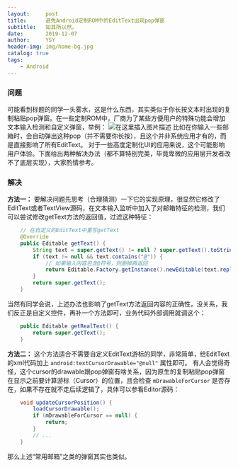 ```yaml
---
layout:     post
title:      避免Android定制ROM中的EditText出现pop弹窗
subtitle:   知其所以然。
date:       2019-12-07
author:     YSY
header-img: img/home-bg.jpg
catalog: true
tags:
    - Android
---
```


### 问题
可能看到标题的同学一头雾水，这是什么东西，其实类似于你长按文本时出现的复制粘贴pop弹窗。在一些定制ROM中，厂商为了某些方便用户的特殊功能会增加文本输入检测和自定义弹窗，举例：
![在这里插入图片描述](https://img-blog.csdnimg.cn/20191207163617238.png?x-oss-process=image/watermark,type_ZmFuZ3poZW5naGVpdGk,shadow_10,text_aHR0cHM6Ly9ibG9nLmNzZG4ubmV0L3lzeTk1MDgwMw==,size_16,color_FFFFFF,t_70)
比如在你输入一些邮箱时，会自动弹出这种pop（并不需要你长按），且这个并非系统应用才有的，而是直接影响了所有EditText。
对于一些高度定制化UI的应用来说，这个可能影响用户体验。下面给出两种解决办法（都不算特别完美，毕竟卑微的应用层开发者改不了底层实现），大家酌情参考。
### 解决
**方法一：**
要解决问题先思考（合理猜测）一下它的实现原理，很显然它修改了EditText或者TextView源码，在文本输入监听中加入了对邮箱特征的检测，我们可以尝试修改getText方法的返回值，过滤这种特征：
```java
	// 在自定义的EditText中重写getText
	@Override
	public Editable getText() {
	    String text = super.getText() != null ? super.getText().toString() : null;
	    if (text != null && text.contains("@")) {
	    	// 如果输入内容包含@符号，则删掉再返回
	        return Editable.Factory.getInstance().newEditable(text.replaceAll("@", ""));
	    }
	    return super.getText();
	}
```
当然有同学会说，上述办法也影响了getText方法返回内容的正确性，没关系，我们反正是自定义控件，再补一个方法即可，业务代码外部调用就调这个：
```java
	public Editable getRealText() {
	    return super.getText();
	}
```
**方法二：**
这个方法适合不需要自定义EditText游标的同学，非常简单，给EditText的xml代码加上 `android:textCursorDrawable="@null"` 属性即可。
有人会觉得奇怪，这个cursor的drawable跟pop弹窗有啥关系，因为原生的复制粘贴pop弹窗在显示之前要计算游标（Cursor）的位置，且会检查 `mDrawableForCursor` 是否存在，如果不存在就不走后续逻辑了，具体可以参看Editor源码：
```java
    void updateCursorPosition() {
        loadCursorDrawable();
        if (mDrawableForCursor == null) {
            return;
        }
        // ...
    }
```
那么上述“常用邮箱”之类的弹窗其实也类似。
